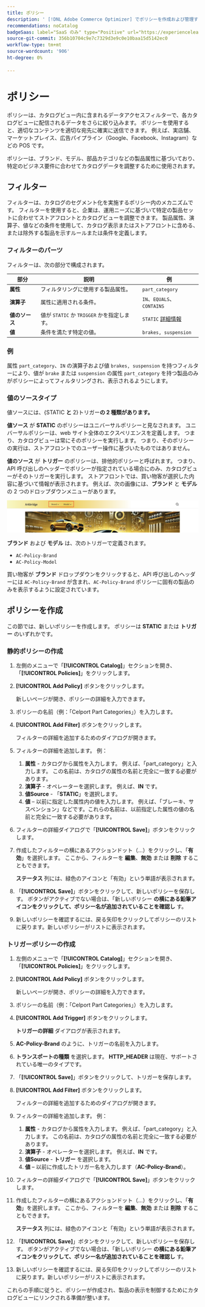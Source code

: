 ```yaml
---
title: ポリシー
description: ' [!DNL Adobe Commerce Optimizer] でポリシーを作成および管理する方法について説明します。'
recommendations: noCatalog
badgeSaas: label="SaaS のみ" type="Positive" url="https://experienceleague.adobe.com/ja/docs/commerce/user-guides/product-solutions" tooltip="Adobe Commerce as a Cloud ServiceおよびAdobe Commerce Optimizer プロジェクトにのみ適用されます（Adobeで管理される SaaS インフラストラクチャ）。"
source-git-commit: 356b10704c9e7c7329d3e9c0e10baa15d5142ec0
workflow-type: tm+mt
source-wordcount: '906'
ht-degree: 0%

---
```


# ポリシー

ポリシーは、カタログビュー内に含まれるデータアクセスフィルターで、各カタログビューに配信されるデータをさらに絞り込みます。 ポリシーを使用すると、適切なコンテンツを適切な宛先に確実に送信できます。 例えば、実店舗、マーケットプレイス、広告パイプライン（Google、Facebook、Instagram）などの POS です。

ポリシーは、ブランド、モデル、部品カテゴリなどの製品属性に基づいており、特定のビジネス要件に合わせてカタログデータを調整するために使用されます。&#x200B;

## フィルター

フィルターは、カタログのセグメント化を実施するポリシー内のメカニズムです。 フィルターを使用すると、企業は、運用ニーズに基づいて特定の製品セットに合わせてストアフロントとカタログビューを調整できます。 製品属性、演算子、値などの条件を使用して、カタログ表示またはストアフロントに含める、または除外する製品を示すルールまたは条件を定義します。

### フィルターのパーツ

フィルターは、次の部分で構成されます。

| 部分 | 説明 | 例 |
|---|---|---|
| **属性** | フィルタリングに使用する製品属性。 | `part_category` |
| **演算子** | 属性に適用される条件。 | `IN`、`EQUALS`、`CONTAINS` |
| **値のソース** | 値が `STATIC` か `TRIGGER` かを指定します。 | `STATIC` [ 詳細情報 ](#value-source-types) |
| **値** | 条件を満たす特定の値。 | `brakes, suspension` |

### 例

属性 `part_category`、`IN` の演算子および値 `brakes, suspension` を持つフィルターにより、値が `brake` または `suspension` の属性 `part_category` を持つ製品のみがポリシーによってフィルタリングされ、表示されるようにします。

### 値のソースタイプ

値ソースには、{STATIC **と** 2}トリガー&#x200B;**の 2 種類があります。**

**値ソース** が **STATIC** のポリシーはユニバーサルポリシーと見なされます。 ユニバーサルポリシーは、web サイト全体のエクスペリエンスを定義します。 つまり、カタログビューは常にそのポリシーを実行します。 つまり、そのポリシーの実行は、ストアフロントでのユーザー操作に基づいたものではありません。

**値のソース** が **トリガー** のポリシーは、排他的ポリシーと呼ばれます。 つまり、API 呼び出しのヘッダーでポリシーが指定されている場合にのみ、カタログビューがそのトリガーを実行します。 ストアフロントでは、買い物客が選択した内容に基づいて情報が表示されます。 例えば、次の画像には、**ブランド** と **モデル** の 2 つのドロップダウンメニューがあります。

![ ストアフロントのトリガー値ソース ](../assets/policy-trigger.png)

**ブランド** および **モデル** は、次のトリガーで定義されます。

- `AC-Policy-Brand`
- `AC-Policy-Model`

買い物客が **ブランド** ドロップダウンをクリックすると、API 呼び出しのヘッダーには `AC-Policy-Brand` が含まれ、`AC-Policy-Brand` ポリシーに固有の製品のみを表示するように設定されています。

## ポリシーを作成

この節では、新しいポリシーを作成します。 ポリシーは **STATIC** または **トリガー** のいずれかです。

### 静的ポリシーの作成

1. 左側のメニューで「**[!UICONTROL Catalog]**」セクションを開き、「**[!UICONTROL Policies]**」をクリックします。

1. **[!UICONTROL Add Policy]** ボタンをクリックします。

   新しいページが開き、ポリシーの詳細を入力できます。&#x200B;

1. ポリシーの名前（例：「Celport Part Categories」）を入力します。

1. **[!UICONTROL Add Filter]** ボタンをクリックします。

   フィルターの詳細を追加するためのダイアログが開きます。

1. フィルターの詳細を追加します。 例：

   1. **属性** - カタログから属性を入力します。 例えば、「part_category」と入力します。 この名前は、カタログの属性の名前と完全に一致する必要があります。
   1. **演算子** - オペレーターを選択します。 例えば、**IN** です。&#x200B;
   1. **値Source** - 「**STATIC**」を選択します。&#x200B;
   1. **値** – 以前に指定した属性内の値を入力します。 例えば、「ブレーキ、サスペンション」などです。&#x200B;これらの名前は、以前指定した属性の値の名前と完全に一致する必要があります。

1. フィルターの詳細ダイアログで「**[!UICONTROL Save]**」ボタンをクリックします。&#x200B;

1. 作成したフィルターの横にあるアクションドット（...）をクリックし、「**有効**」を選択します。 ここから、フィルターを **編集**、**無効** または **削除** することもできます。

   **ステータス** 列には、緑色のアイコンと「有効」という単語が表示されます。

1. 「**[!UICONTROL Save]**」ボタンをクリックして、新しいポリシーを保存し&#x200B;す。 ボタンがアクティブでない場合は、「新しいポリシー **の横にある鉛筆アイコンをクリックして、ポリシー名が追加されていることを確認し** す。

1. 新しいポリシーを確認するには、戻る矢印をクリックしてポリシーのリストに戻ります。&#x200B;新しいポリシーがリストに表示されます。

### トリガーポリシーの作成

1. 左側のメニューで「**[!UICONTROL Catalog]**」セクションを開き、「**[!UICONTROL Policies]**」をクリックします。

1. **[!UICONTROL Add Policy]** ボタンをクリックします。

   新しいページが開き、ポリシーの詳細を入力できます。&#x200B;

1. ポリシーの名前（例：「Celport Part Categories」）を入力します。

1. **[!UICONTROL Add Trigger]** ボタンをクリックします。

   **トリガーの詳細** ダイアログが表示されます。

1. **AC-Policy-Brand** のように、トリガーの名前を入力します。

1. **トランスポートの種類** を選択します。 **HTTP_HEADER** は現在、サポートされている唯一のタイプです。

1. 「**[!UICONTROL Save]**」ボタンをクリックして、トリガーを保存します。

1. **[!UICONTROL Add Filter]** ボタンをクリックします。

   フィルターの詳細を追加するためのダイアログが開きます。

1. フィルターの詳細を追加します。 例：

   1. **属性** - カタログから属性を入力します。 例えば、「part_category」と入力します。 この名前は、カタログの属性の名前と完全に一致する必要があります。
   1. **演算子** - オペレーターを選択します。 例えば、**IN** です。&#x200B;
   1. **値Source** - **トリガー** を選択します。&#x200B;
   1. **値** – 以前に作成したトリガー名を入力します（**AC-Policy-Brand**）。

1. フィルターの詳細ダイアログで「**[!UICONTROL Save]**」ボタンをクリックします。&#x200B;

1. 作成したフィルターの横にあるアクションドット（...）をクリックし、「**有効**」を選択します。 ここから、フィルターを **編集**、**無効** または **削除** することもできます。

   **ステータス** 列には、緑色のアイコンと「有効」という単語が表示されます。

1. 「**[!UICONTROL Save]**」ボタンをクリックして、新しいポリシーを保存し&#x200B;す。 ボタンがアクティブでない場合は、「新しいポリシー **の横にある鉛筆アイコンをクリックして、ポリシー名が追加されていることを確認し** す。

1. 新しいポリシーを確認するには、戻る矢印をクリックしてポリシーのリストに戻ります。&#x200B;新しいポリシーがリストに表示されます。

これらの手順に従うと、ポリシーが作成され、製品の表示を制御するためにカタログビューにリンクされる準備が整います。
